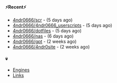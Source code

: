 #### ⚡Recent⚡

- [4ndr0666/scr](https://github.com/4ndr0666/scr) - (5 days ago)
- [4ndr0666/4ndr0666_userscripts](https://github.com/4ndr0666/4ndr0666_userscripts) - (5 days ago)
- [4ndr0666/dotfiles](https://github.com/4ndr0666/dotfiles) - (5 days ago)
- [4ndr0666/nas](https://github.com/4ndr0666/nas) - (6 days ago)
- [4ndr0666/gpt](https://github.com/4ndr0666/gpt) - (2 weeks ago)
- [4ndr0666/4ndr0site](https://github.com/4ndr0666/4ndr0site) - (2 weeks ago)

#### 💀
- [Engines](https://github.com/hoothin/SearchJumper/discussions/73)
- [Links](https://github.com/4ndr0666/Links/blob/main/README.md)

